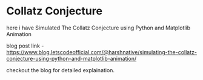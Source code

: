 # Collatz Conjecture
here i have Simulated The Collatz Conjecture using Python and Matplotlib Animation


blog post link - https://www.blog.letscodeofficial.com/@harshnative/simulating-the-collatz-conjecture-using-python-and-matplotlib-animation/


checkout the blog for detailed explaination.